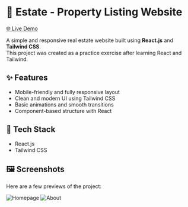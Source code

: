 # 🏡 Estate - Property Listing Website

[🌐 Live Demo](https://estate-property-listing-platform.onrender.com)

A simple and responsive real estate website built using **React.js** and **Tailwind CSS**.  
This project was created as a practice exercise after learning React and Tailwind.

## ✨ Features

- Mobile-friendly and fully responsive layout
- Clean and modern UI using Tailwind CSS
- Basic animations and smooth transitions
- Component-based structure with React

## 🔧 Tech Stack

- React.js
- Tailwind CSS

## 🖼️ Screenshots

Here are a few previews of the project:

![Homepage](https://github.com/user-attachments/assets/8a2ab4fe-ed5d-4b7d-82c6-a4bbe024dc69)
![About](https://github.com/user-attachments/assets/4314f8d0-1f68-4c92-a60b-ccf5ca314d0b)

